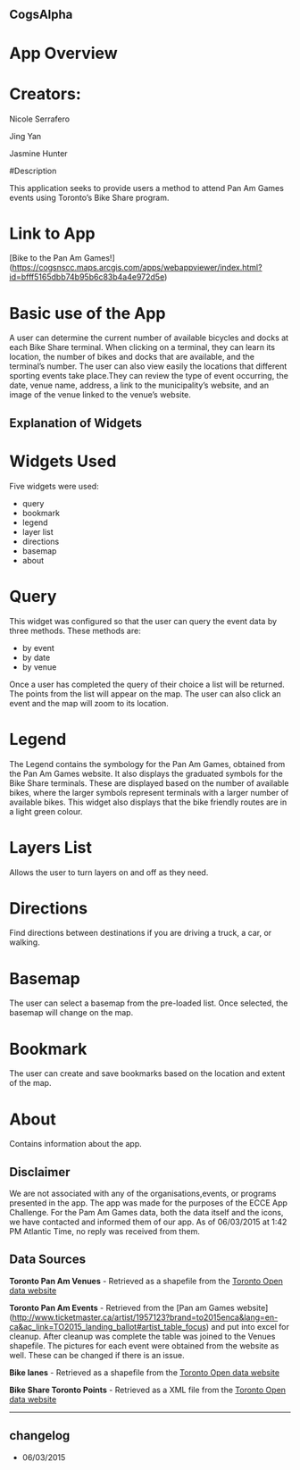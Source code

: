 ﻿
## CogsAlpha

# App Overview

# Creators:

Nicole Serrafero

Jing Yan

Jasmine Hunter

#Description

This application seeks to provide users a method to attend Pan Am Games events using Toronto’s Bike Share program.

# Link to App

[Bike to the Pan Am Games!] (https://cogsnscc.maps.arcgis.com/apps/webappviewer/index.html?id=bfff5165dbb74b95b6c83b4a4e972d5e)

# Basic use of the App

A user can determine the current number of available bicycles and docks at each Bike Share terminal. When clicking on a terminal, 
they can learn its location, the number of bikes and docks that are available, and the terminal’s number. 
The user can also view easily the locations that different sporting events take place.They can review the type
of event occurring, the date, venue name, address, a link to the municipality’s website, and an image of the venue linked to the venue’s website. 


## Explanation of Widgets

# Widgets Used

Five widgets were used:

* query
* bookmark
* legend
* layer list
* directions
* basemap
* about

# Query
This widget was configured so that the user can  query the  event data by three methods. These methods are:

* by event
* by date
* by venue

Once a user has completed the query of their choice a list will be returned. The points from the list will appear on the map. The user can also click an event and the map will zoom to its location.

# Legend
The Legend contains the symbology for the Pan Am Games, obtained from the Pan Am Games website. It also displays the graduated symbols for the Bike Share terminals. 
These are displayed based on the number of available bikes, where the larger symbols represent terminals with a larger number of available bikes. 
This widget also displays that the bike friendly routes are in a light green colour. 

# Layers List
Allows the user to turn layers on and off as they need. 

# Directions
Find directions between destinations if you are driving a truck, a car, or walking. 

# Basemap
The user can select a basemap from the pre-loaded list. Once selected, the basemap will change on the map.

# Bookmark
The user can create and save bookmarks based on the location and extent of the map.

# About
Contains information about the app.


## Disclaimer

We are not associated with any of the organisations,events, or programs presented in the app. The app was made for the purposes of the ECCE App Challenge. 
For the Pam Am Games data, both the data itself and the icons, we have contacted and informed them of our app. As of 06/03/2015 at 1:42 PM Atlantic Time, no reply was received from them. 


## Data Sources

**Toronto Pan Am Venues** - Retrieved as a shapefile from the [Toronto Open data website](http://www1.toronto.ca/wps/portal/contentonly?vgnextoid=9e56e03bb8d1e310VgnVCM10000071d60f89RCRD)

**Toronto Pan Am Events** - Retrieved from the [Pan am Games website] (http://www.ticketmaster.ca/artist/1957123?brand=to2015enca&lang=en-ca&ac_link=TO2015_landing_ballot#artist_table_focus)
 and put into excel for cleanup. After cleanup was complete the table was joined to the Venues shapefile. The pictures for each event were obtained from the website as well. These can be changed if there is an issue.
 
**Bike lanes** - Retrieved as a shapefile from the [Toronto Open data website](http://www1.toronto.ca/wps/portal/contentonly?vgnextoid=9e56e03bb8d1e310VgnVCM10000071d60f89RCRD)

**Bike Share Toronto Points** - Retrieved as a XML file from the [Toronto Open data website](http://www1.toronto.ca/wps/portal/contentonly?vgnextoid=9e56e03bb8d1e310VgnVCM10000071d60f89RCRD)

----
## changelog
* 06/03/2015 